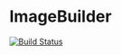 # ImageBuilder

[![Build Status](https://dev.azure.com/sanmeht/Image%20Build%20Orchestrator/_apis/build/status/Nightly%20Builds%20Pipeline?branchName=master)](https://dev.azure.com/sanmeht/Image%20Build%20Orchestrator/_build/latest?definitionId=15&branchName=master)
